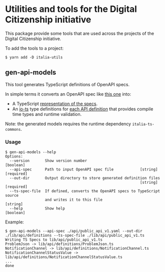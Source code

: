 # Utilities and tools for the Digital Citizenship initiative

This package provide some tools that are used across the projects of the
Digital Citizenship initiative.

To add the tools to a project:

```
$ yarn add -D italia-utils
```

## gen-api-models

This tool generates TypeScript definitions of OpenAPI specs.

In simple terms it converts an OpenAPI spec like [this one](https://github.com/teamdigitale/digital-citizenship-functions/blob/f04666c8b7f2d4bebde19676b49b19119b03ef17/api/public_api_v1.yaml) into:

* A TypeScript [representation of the specs](https://github.com/teamdigitale/digital-citizenship-functions/blob/6798225bd725a42753b16375ce18a954a268f9b6/lib/api/public_api_v1.ts).
* An [io-ts](https://github.com/gcanti/io-ts) type definitions for [each API definition](https://github.com/teamdigitale/digital-citizenship-functions/tree/6798225bd725a42753b16375ce18a954a268f9b6/lib/api/definitions) that provides compile time types and runtime validation.

Note: the generated models requires the runtime dependency `italia-ts-commons`.

### Usage

```
$ gen-api-models --help
Options:
  --version       Show version number                                  [boolean]
  --api-spec      Path to input OpenAPI spec file            [string] [required]
  --out-dir       Output directory to store generated definition files
                                                             [string] [required]
  --ts-spec-file  If defined, converts the OpenAPI specs to TypeScript source
                  and writes it to this file                            [string]
  --help          Show help                                            [boolean]
```

Example:

```
$ gen-api-models --api-spec ./api/public_api_v1.yaml --out-dir ./lib/api/definitions --ts-spec-file ./lib/api/public_api_v1.ts
Writing TS Specs to lib/api/public_api_v1.ts
ProblemJson -> lib/api/definitions/ProblemJson.ts
NotificationChannel -> lib/api/definitions/NotificationChannel.ts
NotificationChannelStatusValue -> lib/api/definitions/NotificationChannelStatusValue.ts
...
done
```
